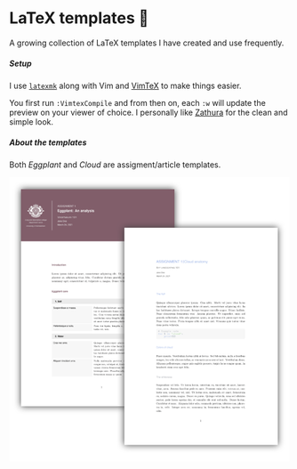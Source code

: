 # LaTeX templates :herb:

A growing collection of LaTeX templates I have created and use frequently. 

##### Setup
I use [`latexmk`](https://www.ctan.org/pkg/latexmk/) along with Vim and [VimTeX](https://github.com/lervag/vimtex) to make things easier.

You first run `:VimtexCompile` and from then on, each `:w` will update the preview on your viewer of choice. I  personally like [Zathura](https://pwmt.org/projects/zathura/) for the clean and simple look.
  
##### About the templates

Both *Eggplant* and *Cloud* are assigment/article templates.

![](https://github.com/arguellesm/latex-templates/blob/main/pic.png)
